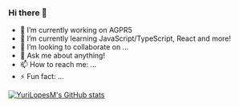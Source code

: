 ### Hi there 👋


- 🔭 I’m currently working on AGPR5
- 🌱 I’m currently learning JavaScript/TypeScript, React and more!
- 👯 I’m looking to collaborate on ...
- 💬 Ask me about anything!
- 📫 How to reach me: ...
- ⚡ Fun fact: ...

[![YuriLopesM's GitHub stats](https://github-readme-stats.vercel.app/api?username=YuriLopesM)](https://github.com/anuraghazra/github-readme-stats)
